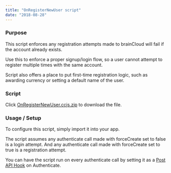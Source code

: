 ```yaml
---
title: "OnRegisterNewUser script"
date: "2018-08-28"
---
```


### Purpose

This script enforces any registration attempts made to brainCloud will fail if the account already exists.

Use this to enforce a proper signup/login flow, so a user cannot attempt to register multiple times with the same account.

Script also offers a place to put first-time registration logic, such as awarding currency or setting a default name of the user.

### Script

Click [OnRegisterNewUser.ccjs.zip](script/OnRegisterNewUser.ccjs.zip) to download the file.

### Usage / Setup

To configure this script, simply import it into your app.

The script assumes any authenticate call made with forceCreate set to false is a login attempt. And any authenticate call made with forceCreate set to true is a registration attempt.

You can have the script run on every authenticate call by setting it as a [Post API Hook](/apidocs/cloud-code-central/cloud-code-tutorials/cc-tutorial-4-pre-and-post-hooks/) on Authenticate.
